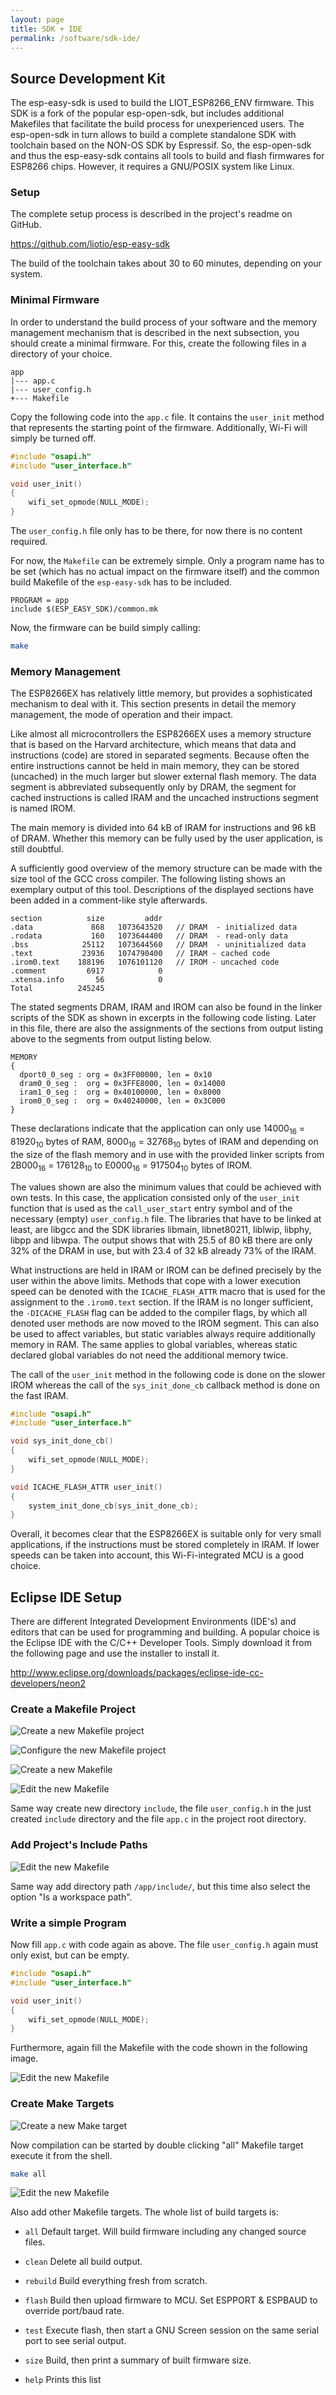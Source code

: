 ```yaml
---
layout: page
title: SDK + IDE
permalink: /software/sdk-ide/
---
```


Source Development Kit
----------------------

The esp-easy-sdk is used to build the LIOT_ESP8266_ENV firmware.
This SDK is a fork of the popular esp-open-sdk, but includes additional Makefiles that facilitate the build process for unexperienced users.
The esp-open-sdk in turn allows to build a complete standalone SDK with toolchain based on the NON-OS SDK by Espressif.
So, the esp-open-sdk and thus the esp-easy-sdk contains all tools to build and flash firmwares for ESP8266 chips.
However, it requires a GNU/POSIX system like Linux.

### Setup

The complete setup process is described in the project's readme on GitHub.

<https://github.com/liotio/esp-easy-sdk>

The build of the toolchain takes about 30 to 60 minutes, depending on your system.

### Minimal Firmware

In order to understand the build process of your software and the memory management mechanism that is described in the next subsection, you should create a minimal firmware.
For this, create the following files in a directory of your choice.

```
app
|--- app.c
|--- user_config.h
+--- Makefile
```

Copy the following code into the `app.c` file.
It contains the `user_init` method that represents the starting point of the firmware.
Additionally, Wi-Fi will simply be turned off.

```c
#include "osapi.h"
#include "user_interface.h"

void user_init()
{
    wifi_set_opmode(NULL_MODE);
}
```

The `user_config.h` file only has to be there, for now there is no content required.

For now, the `Makefile` can be extremely simple.
Only a program name has to be set (which has no actual impact on the firmware itself) and the common build Makefile of the `esp-easy-sdk` has to be included.

```
PROGRAM = app
include $(ESP_EASY_SDK)/common.mk
```

Now, the firmware can be build simply calling:

```bash
make
```

### Memory Management

The ESP8266EX has relatively little memory, but provides a sophisticated mechanism to deal with it.
This section presents in detail the memory management, the mode of operation and their impact.

Like almost all microcontrollers the ESP8266EX uses a memory structure that is based on the Harvard architecture, which means that data and instructions (code) are stored in separated segments.
Because often the entire instructions cannot be held in main memory, they can be stored (uncached) in the much larger but slower external flash memory.
The data segment is abbreviated subsequently only by DRAM, the segment for cached instructions is called IRAM and the uncached instructions segment is named IROM.

The main memory is divided into 64 kB of IRAM for instructions and 96 kB of DRAM.
Whether this memory can be fully used by the user application, is still doubtful.

A sufficiently good overview of the memory structure can be made with the size tool of the GCC cross compiler.
The following listing shows an exemplary output of this tool.
Descriptions of the displayed sections have been added in a comment-like style afterwards.

```
section          size         addr
.data             868   1073643520   // DRAM  - initialized data
.rodata           160   1073644400   // DRAM  - read-only data
.bss            25112   1073644560   // DRAM  - uninitialized data
.text           23936   1074790400   // IRAM - cached code
.irom0.text    188196   1076101120   // IROM - uncached code
.comment         6917            0
.xtensa.info       56            0
Total          245245
```

The stated segments DRAM, IRAM and IROM can also be found in the linker scripts of the SDK as shown in excerpts in the following code listing.
Later in this file, there are also the assignments of the sections from output listing above to the segments from output listing below.

```
MEMORY
{
  dport0_0_seg : org = 0x3FF00000, len = 0x10
  dram0_0_seg :  org = 0x3FFE8000, len = 0x14000
  iram1_0_seg :  org = 0x40100000, len = 0x8000
  irom0_0_seg :  org = 0x40240000, len = 0x3C000
}
```

These declarations indicate that the application can only use 14000<sub>16</sub> = 81920<sub>10</sub> bytes of RAM, 8000<sub>16</sub> = 32768<sub>10</sub> bytes of IRAM and depending on the size of the flash memory and in use with the provided linker scripts from 2B000<sub>16</sub> = 176128<sub>10</sub> to E0000<sub>16</sub> = 917504<sub>10</sub> bytes of IROM.

The values shown are also the minimum values that could be achieved with own tests.
In this case, the application consisted only of the `user_init` function that is used as the `call_user_start` entry symbol and of the necessary (empty) `user_config.h` file.
The libraries that have to be linked at least, are libgcc and the SDK libraries libmain, libnet80211, liblwip, libphy, libpp and libwpa.
The output shows that with 25.5 of 80 kB there are only 32% of the DRAM in use, but with 23.4 of 32 kB already 73% of the IRAM.

What instructions are held in IRAM or IROM can be defined precisely by the user within the above limits.
Methods that cope with a lower execution speed can be denoted with the `ICACHE_FLASH_ATTR` macro that is used for the assignment to the `.irom0.text` section.
If the IRAM is no longer sufficient, the `-DICACHE_FLASH` flag can be added to the compiler flags, by which all denoted user methods are now moved to the IROM segment.
This can also be used to affect variables, but static variables always require additionally memory in RAM.
The same applies to global variables, whereas static declared global variables do not need the additional memory twice.

The call of the `user_init` method in the following code is done on the slower IROM whereas the call of the `sys_init_done_cb` callback method is done on the fast IRAM.

```c
#include "osapi.h"
#include "user_interface.h"

void sys_init_done_cb()
{
    wifi_set_opmode(NULL_MODE);
}

void ICACHE_FLASH_ATTR user_init()
{
    system_init_done_cb(sys_init_done_cb);
}
```

Overall, it becomes clear that the ESP8266EX is suitable only for very small applications, if the instructions must be stored completely in IRAM.
If lower speeds can be taken into account, this Wi-Fi-integrated MCU is a good choice.


Eclipse IDE Setup
-----------------

There are different Integrated Development Environments (IDE's) and editors that can be used for programming and building.
A popular choice is the Eclipse IDE with the C/C++ Developer Tools.
Simply download it from the following page and use the installer to install it.

<http://www.eclipse.org/downloads/packages/eclipse-ide-cc-developers/neon2>


### Create a Makefile Project

![Create a new Makefile project](/media/liot_esp8266_env/software/sdk/ide/makefile_project.png)

![Configure the new Makefile project](/media/liot_esp8266_env/software/sdk/ide/makefile_project_config.png)

![Create a new Makefile](/media/liot_esp8266_env/software/sdk/ide/makefile_new.png)

![Edit the new Makefile](/media/liot_esp8266_env/software/sdk/ide/makefile_content.png)

Same way create new directory `include`, the file `user_config.h` in the just created `include` directory and the file `app.c` in the project root directory.


### Add Project's Include Paths

![Edit the new Makefile](/media/liot_esp8266_env/software/sdk/ide/path_sdk_include.png)

Same way add directory path `/app/include/`, but this time also select the option "Is a workspace path".


### Write a simple Program

Now fill `app.c` with code again as above. The file `user_config.h` again must only exist, but can be empty.

```c
#include "osapi.h"
#include "user_interface.h"

void user_init()
{
    wifi_set_opmode(NULL_MODE);
}
```

Furthermore, again fill the Makefile with the code shown in the following image.

![Edit the new Makefile](/media/liot_esp8266_env/software/sdk/ide/app_code.png)

### Create Make Targets

![Create a new Make target](/media/liot_esp8266_env/software/sdk/ide/make_target.png)

Now compilation can be started by double clicking "all" Makefile target execute it from the shell.

```bash
make all
```

![Edit the new Makefile](/media/liot_esp8266_env/software/sdk/ide/app_compile.png)

Also add other Makefile targets. The whole list of build targets is:

* `all` Default target. Will build firmware including any changed source files.

* `clean` Delete all build output.

* `rebuild` Build everything fresh from scratch.

* `flash` Build then upload firmware to MCU. Set ESPPORT & ESPBAUD to override port/baud rate.

* `test` Execute flash, then start a GNU Screen session on the same serial port to see serial output.

* `size` Build, then print a summary of built firmware size.

* `help` Prints this list

